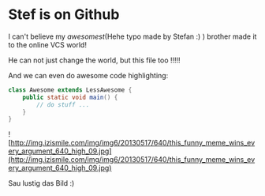 # Stef is on Github

I can't believe my *awesomest*(Hehe typo made by Stefan :) ) brother made it to the online VCS world!

He can not just change the world, but this file too !!!!!

And we can even do awesome code highlighting:

```java
class Awesome extends LessAwesome {
    public static void main() {
        // do stuff ...
    }
}

```

![http://img.izismile.com/img/img6/20130517/640/this_funny_meme_wins_every_argument_640_high_09.jpg](http://img.izismile.com/img/img6/20130517/640/this_funny_meme_wins_every_argument_640_high_09.jpg)

Sau lustig das Bild :)
